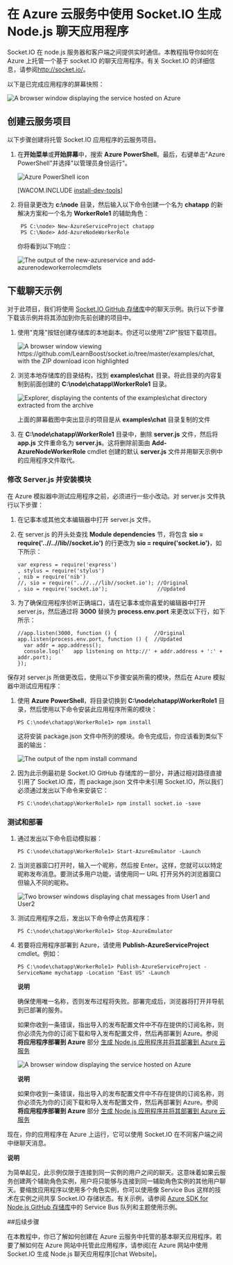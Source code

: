 <properties linkid="dev-nodejs-worker-app-with-socketio" urlDisplayName="App Using Socket.IO" pageTitle="使用 Socket.io 生成 Node.js 应用程序 - Azure 教程" metaKeywords="Azure Node.js socket.io tutorial, Azure Node.js socket.io, Azure Node.js tutorial" description="本教程将演示如何在托管在 Azure 上的 node.js 应用程序中使用 socket.io。" metaCanonical="" services="cloud-services" documentationCenter="Node.js" title="Build a Node.js Chat Application with Socket.IO on an Azure Cloud Service" authors="larryfr" solutions="" manager="" editor="" />
<tags ms.service="cloud-services"
    ms.date="02/25/2015"
    wacn.date="04/11/2015"
    />





# 在 Azure 云服务中使用 Socket.IO 生成 Node.js 聊天应用程序

Socket.IO 在 node.js 服务器和客户端之间提供实时通信。本教程指导你如何在 Azure 上托管一个基于 socket.IO 的聊天应用程序。有关 Socket.IO 的详细信息，请参阅<a href="http://socket.io/">http://socket.io/</a>。

以下是已完成应用程序的屏幕快照：

![A browser window displaying the service hosted on Azure][completed-app]  

## 创建云服务项目

以下步骤创建将托管 Socket.IO 应用程序的云服务项目。

1. 在**开始菜单**或**开始屏幕**中，搜索 **Azure PowerShell**。最后，右键单击"Azure PowerShell"并选择"以管理员身份运行"。

	![Azure PowerShell icon][powershell-menu]

	[WACOM.INCLUDE [install-dev-tools](../includes/install-dev-tools.md)]



2. 将目录更改为 **c:&#92;node** 目录，然后输入以下命令创建一个名为 **chatapp** 的新解决方案和一个名为 **WorkerRole1** 的辅助角色：

		PS C:\node> New-AzureServiceProject chatapp
		PS C:\Node> Add-AzureNodeWorkerRole

	你将看到以下响应：

	![The output of the new-azureservice and add-azurenodeworkerrolecmdlets](./media/cloud-services-nodejs-chat-app-socketio/socketio-1.png)

## 下载聊天示例

对于此项目，我们将使用 [Socket.IO 
GitHub 存储库]中的聊天示例。执行以下步骤下载该示例并将其添加到你先前创建的项目中。

1.  使用"克隆"按钮创建存储库的本地副本。你还可以使用"ZIP"按钮下载项目。

    ![A browser window viewing https://github.com/LearnBoost/socket.io/tree/master/examples/chat, with the ZIP download icon highlighted][chat-example-view]

3.  浏览本地存储库的目录结构，找到 **examples&#92;chat** 目录。将此目录的内容复制到前面创建的 **C:&#92;node&#92;chatapp&#92;WorkerRole1** 目录。

    ![Explorer, displaying the contents of the examples&#92;chat directory extracted from the archive][chat-contents]

    上面的屏幕截图中突出显示的项目是从 **examples&#92;chat** 目录复制的文件

4.  在 **C:&#92;node&#92;chatapp&#92;WorkerRole1** 目录中，删除 **server.js** 文件，然后将 **app.js** 文件重命名为 **server.js**。这将删除前面由 **Add-AzureNodeWorkerRole** cmdlet 创建的默认 **server.js** 文件并用聊天示例中的应用程序文件取代。

### 修改 Server.js 并安装模块

在 Azure 模拟器中测试应用程序之前，必须进行一些小改动。对 server.js 文件执行以下步骤：

1.  在记事本或其他文本编辑器中打开 server.js 文件。

2.  在 server.js 的开头处查找 **Module dependencies** 节，将包含 **sio = require('..//..//lib//socket.io')** 的行更改为 **sio = require('socket.io')**，如下所示：

		var express = require('express')
  		, stylus = require('stylus')
  		, nib = require('nib')
		//, sio = require('..//..//lib//socket.io'); //Original
  		, sio = require('socket.io');                //Updated

3.  为了确保应用程序侦听正确端口，请在记事本或你喜爱的编辑器中打开 server.js，然后通过将 **3000** 替换为 **process.env.port** 来更改以下行，如下所示：

        //app.listen(3000, function () {            //Original
		app.listen(process.env.port, function () {  //Updated
		  var addr = app.address();
		  console.log('   app listening on http://' + addr.address + ':' + addr.port);
		});

保存对 server.js 所做更改后，使用以下步骤安装所需的模块，然后在 Azure 模拟器中测试应用程序：

1.  使用 **Azure PowerShell**，将目录切换到 **C:&#92;node&#92;chatapp&#92;WorkerRole1** 目录，然后使用以下命令安装此应用程序所需的模块：

        PS C:\node\chatapp\WorkerRole1> npm install

    这将安装 package.json 文件中所列的模块。命令完成后，你应该看到类似下面的输出：

    ![The output of the npm install command][The-output-of-the-npm-install-command]

4.  因为此示例最初是 Socket.IO GitHub 存储库的一部分，并通过相对路径直接引用了 Socket.IO 库，而 package.json 文件中未引用 Socket.IO，所以我们必须通过发出以下命令来安装它：

        PS C:\node\chatapp\WorkerRole1> npm install socket.io -save

### 测试和部署

1.  通过发出以下命令启动模拟器：

        PS C:\node\chatapp\WorkerRole1> Start-AzureEmulator -Launch

2.  当浏览器窗口打开时，输入一个昵称，然后按 Enter。这样，您就可以以特定昵称发布消息。要测试多用户功能，请使用同一 URL 打开另外的浏览器窗口但输入不同的昵称。

    ![Two browser windows displaying chat messages from User1 and User2](./media/cloud-services-nodejs-chat-app-socketio/socketio-8.png)

3.  测试应用程序之后，发出以下命令停止仿真程序：

        PS C:\node\chatapp\WorkerRole1> Stop-AzureEmulator

4.  若要将应用程序部署到 Azure，请使用 **Publish-AzureServiceProject** cmdlet。例如：

        PS C:\node\chatapp\WorkerRole1> Publish-AzureServiceProject -ServiceName mychatapp -Location "East US" -Launch

	<div class="dev-callout">
	<strong>说明</strong>
	<p>确保使用唯一名称，否则发布过程将失败。部署完成后，浏览器将打开并导航到已部署的服务。</p>
	<p>如果你收到一条错误，指出导入的发布配置文件中不存在提供的订阅名称，则你必须先为你的订阅下载和导入发布配置文件，然后再部署到 Azure。参阅 <b>将应用程序部署到 Azure</b> 部分 <a href="/zh-cn/documentation/articles/cloud-services-nodejs-develop-deploy-app/">生成 Node.js 应用程序并将其部署到 Azure 云服务</a></p>
	</div>

    ![A browser window displaying the service hosted on Azure][completed-app]

	<div class="dev-callout">
	<strong>说明</strong>
	<p>如果你收到一条错误，指出导入的发布配置文件中不存在提供的订阅名称，则你必须先为你的订阅下载和导入发布配置文件，然后再部署到 Azure。参阅 <b>将应用程序部署到 Azure</b> 部分 <a href="/zh-cn/documentation/articles/cloud-services-nodejs-develop-deploy-app/">生成 Node.js 应用程序并将其部署到 Azure 云服务</a></p>
	</div>

现在，你的应用程序在 Azure 上运行，它可以使用 Socket.IO 在不同客户端之间中继聊天消息。 
<div class="dev-callout">
<strong>说明</strong>
<p>为简单起见，此示例仅限于连接到同一实例的用户之间的聊天。这意味着如果云服务创建两个辅助角色实例，用户将只能够与连接到同一辅助角色实例的其他用户聊天。要缩放应用程序以使用多个角色实例，你可以使用像 Service Bus 这样的技术在实例之间共享 Socket.IO 存储状态。有关示例，请参阅 <a href="https://github.com/WindowsAzure/azure-sdk-for-node">Azure SDK for Node.js GitHub 存储库</a>中的 Service Bus 队列和主题使用示例。</p>
</div>

##后续步骤

在本教程中，你已了解如何创建在 Azure 云服务中托管的基本聊天应用程序。若要了解如何在 Azure 网站中托管此应用程序，请参阅[在 Azure 网站中使用 Socket.IO 生成 Node.js 聊天应用程序][chat Website]。

  [聊天网站]: /zh-cn/documentation/articles/web-sites-nodejs-chat-app-socketio/

  [Azure SLA]: /support/legal/sla
  [Azure SDK for Node.js GitHub 存储库]: https://github.com/WindowsAzure/azure-sdk-for-node
  [completed-app]: ./media/cloud-services-nodejs-chat-app-socketio/socketio-10.png
  [Azure SDK for Node.js]: /develop/nodejs/
  [Node.js Web 应用程序]: /zh-cn/documentation/articles/cloud-services-nodejs-develop-deploy-app/
  [Socket.IO GitHub 存储库]: https://github.com/LearnBoost/socket.io/tree/0.9.14
  [Azure 注意事项]: #windowsazureconsiderations
  [在辅助角色中托管聊天示例]: #hostingthechatexampleinawebrole
  [摘要和后续步骤]: #summary
  [powershell-menu]: ./media/cloud-services-nodejs-chat-app-socketio/azure-powershell-start.png

  [聊天示例]: https://github.com/LearnBoost/socket.io/tree/master/examples/chat
  [chat-example-view]: ./media/cloud-services-nodejs-chat-app-socketio/socketio-22.png
  
  
  [chat-contents]: ./media/cloud-services-nodejs-chat-app-socketio/socketio-5.png
  [The-output-of-the-npm-install-command]: ./media/cloud-services-nodejs-chat-app-socketio/socketio-7.png
  [The output of the Publish-AzureService command]: ./media/cloud-services-nodejs-chat-app-socketio/socketio-9.png
  
<!--HONumber=39-->
